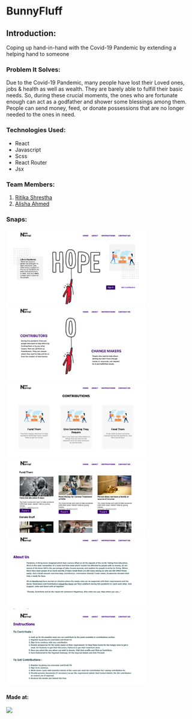 
# BunnyFluff

## Introduction:
Coping up hand-in-hand with the Covid-19 Pandemic by extending a helping hand to someone

### Problem It Solves:
Due to the Covid-19 Pandemic, many people have lost their Loved ones, jobs & health as well as wealth. They are barely able to fulfill their basic needs. So, during these crucial moments, the ones who are fortunate enough can act as a godfather and shower some blessings among them. People can send money, feed, or donate possessions that are no longer needed to the ones in need.

### Technologies Used:
* React
* Javascript
* Scss
* React Router
* Jsx

### Team Members:
1) [Ritika Shrestha](https://github.com/RitikaShrestha-me)
2) [Alisha Ahmed](https://github.com/Alisha-Ahmed)

### Snaps:
<img src="./src/assets/snap1.png" height=200px>
<img src="./src/assets/snap2.png" height=200px>
<img src="./src/assets/snap3.png" height=200px>
<img src="./src/assets/snap4.png" height=200px>
<img src="./src/assets/snap5.png" height=200px>
<img src="./src/assets/snap6.png" height=200px>
 
#### Made at:
<a href="https://hack36.com"> <img src="http://bit.ly/BuiltAtHack36" height=20px> </a>